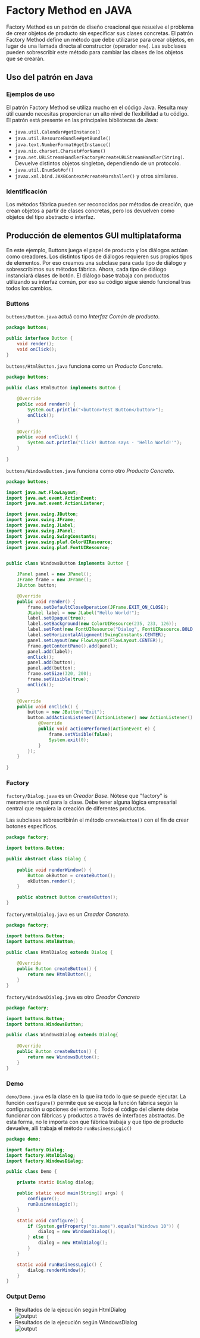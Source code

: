 # Factory Method en JAVA

Factory Method es un patrón de diseño creacional que resuelve el problema de crear objetos de producto sin especificar sus clases concretas. El patrón Factory Method define un método que debe utilizarse para crear objetos, en lugar de una llamada directa al constructor (operador `new`). Las subclases pueden sobrescribir este método para cambiar las clases de los objetos que se crearán.

## Uso del patrón en Java

### Ejemplos de uso

El patrón Factory Method se utiliza mucho en el código Java. Resulta muy útil cuando necesitas proporcionar un alto nivel de flexibilidad a tu código. El patrón está presente en las principales bibliotecas de Java:

- `java.util.Calendar#getInstance()`
- `java.util.ResourceBundle#getBundle()`
- `java.text.NumberFormat#getInstance()`
- `java.nio.charset.Charset#forName()`
- `java.net.URLStreamHandlerFactory#createURLStreamHandler(String)`. Devuelve distintos objetos singleton, dependiendo de un protocolo.
- `java.util.EnumSet#of()`
- `javax.xml.bind.JAXBContext#createMarshaller()` y otros similares.

### Identificación

Los métodos fábrica pueden ser reconocidos por métodos de creación, que crean objetos a partir de clases concretas, pero los devuelven como objetos del tipo abstracto o interfaz.

## Producción de elementos GUI multiplataforma

En este ejemplo, Buttons juega el papel de producto y los diálogos actúan como creadores. Los distintos tipos de diálogos requieren sus propios tipos de elementos. Por eso creamos una subclase para cada tipo de diálogo y sobrescribimos sus métodos fábrica. Ahora, cada tipo de diálogo instanciará clases de botón. El diálogo base trabaja con productos utilizando su interfaz común, por eso su código sigue siendo funcional tras todos los cambios.

### Buttons

`buttons/Button.java` actuá como *Interfaz Común de producto*.

```java
package buttons;

public interface Button {
    void render();
    void onClick();
}
```

`buttons/HtmlButton.java` funciona como un *Producto Concreto*.

```java
package buttons;

public class HtmlButton implements Button {

    @Override
    public void render() {
        System.out.println("<button>Test Button</button>");        
        onClick();
    }

    @Override
    public void onClick() {
        System.out.println("Click! Button says - 'Hello World!'");
    }
    
}
```

`buttons/WindowsButton.java` funciona como otro *Producto Concreto*.

```java
package buttons;

import java.awt.FlowLayout;
import java.awt.event.ActionEvent;
import java.awt.event.ActionListener;

import javax.swing.JButton;
import javax.swing.JFrame;
import javax.swing.JLabel;
import javax.swing.JPanel;
import javax.swing.SwingConstants;
import javax.swing.plaf.ColorUIResource;
import javax.swing.plaf.FontUIResource;


public class WindowsButton implements Button {

    JPanel panel = new JPanel();
    JFrame frame = new JFrame();
    JButton button;

    @Override
    public void render() {
        frame.setDefaultCloseOperation(JFrame.EXIT_ON_CLOSE);
        JLabel label = new JLabel("Hello World!");
        label.setOpaque(true);
        label.setBackground(new ColorUIResource(235, 233, 126));
        label.setFont(new FontUIResource("Dialog", FontUIResource.BOLD, 44));
        label.setHorizontalAlignment(SwingConstants.CENTER);
        panel.setLayout(new FlowLayout(FlowLayout.CENTER));
        frame.getContentPane().add(panel);
        panel.add(label);
        onClick();
        panel.add(button);
        panel.add(button);
        frame.setSize(320, 200);
        frame.setVisible(true);
        onClick();
    }

    @Override
    public void onClick() {
        button = new JButton("Exit");
        button.addActionListener((ActionListener) new ActionListener() {
            @Override
            public void actionPerformed(ActionEvent e) {
                frame.setVisible(false);
                System.exit(0);
            }
        });
    }
    
}
```

### Factory

`factory/Dialog.java` es un *Creador Base*. Nótese que "factory" is meramente un rol para la clase. Debe tener alguna lógica empresarial central que requiera la creación de diferentes productos.

Las subclases sobrescribirán el método `createButton()` con el fin de crear botones específicos.

```java
package factory;

import buttons.Button;

public abstract class Dialog {
    
    public void renderWindow() {
        Button okButton = createButton();
        okButton.render();
    }

    public abstract Button createButton();
}
```

`factory/HtmlDialog.java` es un *Creador Concreto*.

```java
package factory;

import buttons.Button;
import buttons.HtmlButton;

public class HtmlDialog extends Dialog {
    
    @Override
    public Button createButton() {
        return new HtmlButton();
    }
}
```

`factory/WindowsDialog.java` es otro *Creador Concreto*

```java
package factory;

import buttons.Button;
import buttons.WindowsButton;

public class WindowsDialog extends Dialog{
    
    @Override
    public Button createButton() {
        return new WindowsButton();
    }
}
```

### Demo

`demo/Demo.java` es la clase en la que ira todo lo que se puede ejecutar. La función `configure()` permite que se escoja la función fábrica según la configuración u opciones del entorno. Todo el código del cliente debe funcionar con fábricas y productos a través de interfaces abstractas. De esta forma, no le importa con que fábrica trabaja y que tipo de producto devuelve, allí trabaja el método `runBusinessLogic()` 

```java
package demo;

import factory.Dialog;
import factory.HtmlDialog;
import factory.WindowsDialog;

public class Demo {

    private static Dialog dialog;

    public static void main(String[] args) {
        configure();
        runBusinessLogic();
    }

    static void configure() {
        if (System.getProperty("os.name").equals("Windows 10")) {
            dialog = new WindowsDialog();
        } else {
            dialog = new HtmlDialog();
        }
    }

    static void runBusinessLogic() {
        dialog.renderWindow();
    }
}
```

### Output Demo

- Resultados de la ejecución según HtmlDialog  
    ![output](../../../Z-IMG/factory-method-8.png)
- Resultados de la ejecución según WindowsDialog  
    ![output](../../../Z-IMG/factory-method-9.png)
